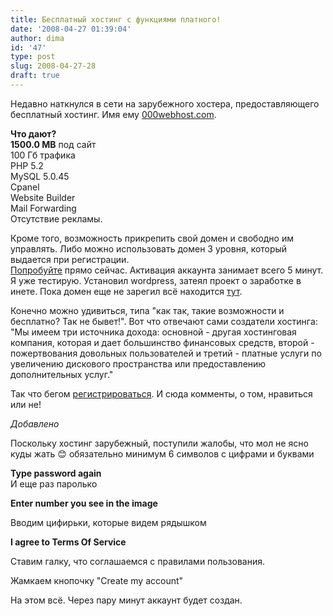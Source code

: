 ```yaml
---
title: Бесплатный хостинг с функциями платного!
date: '2008-04-27 01:39:04'
author: dima
id: '47'
type: post
slug: 2008-04-27-28
draft: true
---
```


Недавно наткнулся в сети на зарубежного хостера, предоставляющего бесплатный хостинг. Имя ему [000webhost.com](https://www.000webhost.com/ "https://www.000webhost.com/").

**Что дают?**  
**1500.0 MB** под сайт  
100 Гб трафика  
PHP 5.2  
MySQL 5.0.45  
Cpanel  
Website Builder  
Mail Forwarding  
Отсутствие рекламы.

Кроме того, возможность прикрепить свой домен и свободно им управлять. Либо можно использовать домен 3 уровня, который выдается при регистрации.  
[Попробуйте](https://www.000webhost.com/40468.html "https://www.000webhost.com/40468.html") прямо сейчас. Активация аккаунта занимает всего 5 минут. Я уже тестирую. Установил wordpress, затеял проект о заработке в инете. Пока домен еще не зарегил всё находится [тут](https://quickmoney.site88.net/ "https://quickmoney.site88.net/").

Конечно можно удивиться, типа "как так, такие возможности и бесплатно? Так не бывет!". Вот что отвечают сами создатели хостинга: "Мы имеем три источника дохода: основной - другая хостинговая компания, которая и дает большинство финансовых средств, второй - пожертвования довольных пользователей и третий - платные услуги по увеличению дискового пространства или предоставлению дополнительных услуг."

Так что бегом [регистрироваться](https://www.000webhost.com/40468.html "https://www.000webhost.com/40468.html"). И сюда комменты, о том, нравиться или не!  
  
  
_Добавлено_  
  
  
Поскольку хостинг зарубежный, поступили жалобы, что мол не ясно куды жать 😊 обязательно минимум 6 символов с цифрами и буквами  
  
**Type password again**  
И еще раз паролько  
  
**Enter number you see in the image**  
  
Вводим цифирьки, которые видем рядышком  
  
**I agree to Terms Of Service**  
  
Ставим галку, что соглашаемся с правилами пользования.  
  
  
  
Жамкаем кнопочку "Create my account"  
  
  
На этом всё. Через пару минут аккаунт будет создан.